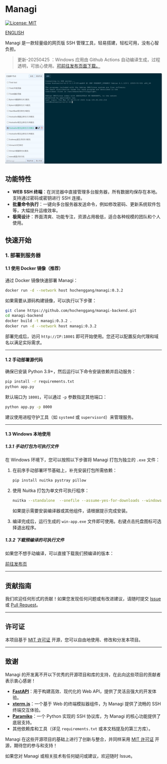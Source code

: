 # Managi 

[![License: MIT](https://img.shields.io/badge/License-MIT-blue.svg)](https://opensource.org/licenses/MIT)

[ENGLISH](./README-en.md)

Managi 是一款轻量级的网页版 SSH 管理工具，轻易搭建，轻松可用，没有心智负担。

> 更新-20250425 ：Windows 应用由 Github Actions 自动编译生成，过程透明，可放心使用。[可前往发布页面下载。](https://github.com/hochenggang/managi-backend/releases/)


![预览图](https://raw.githubusercontent.com/hochenggang/managi-backend/refs/heads/main/docs/previews/xterm.jpg)


## 功能特性

- **WEB SSH 终端**：在浏览器中直接管理多台服务器，所有数据均保存在本地。支持通过密码或密钥进行 SSH 连接。
- **批量命令执行**：一键向多台服务器发送命令，例如修改密码、更新系统软件包等，大幅提升运维效率。
- **极简设计**：界面清爽、功能专注，资源占用极低，适合各种规模的团队和个人使用。


## 快速开始

### 1. 部署到服务器

#### 1.1 使用 Docker 镜像（推荐）

通过 Docker 镜像快速部署 Managi：

```bash
docker run -d --network host hochenggang/managi:0.3.2
```

如果需要从源码构建镜像，可以执行以下步骤：

```bash
git clone https://github.com/hochenggang/managi-backend.git
cd managi-backend
docker build -t managi:0.3.2 .
docker run -d --network host managi:0.3.2
```

部署完成后，访问 `http://IP:18001` 即可开始使用。您还可以配置反向代理和域名以满足实际需求。

---

#### 1.2 手动部署源代码

确保已安装 Python 3.9+，然后运行以下命令安装依赖并启动服务：

```bash
pip install -r requirements.txt
python app.py
```

默认端口为 `18001`，可以通过 `-p` 参数指定其他端口：

```bash
python app.py -p 8000
```

建议使用进程守护工具（如 `systemd` 或 `supervisord`）来管理服务。

---

#### 1.3 Windows 本地使用

##### 1.3.1 手动打包为可执行文件

在 Windows 环境下，您可以按照以下步骤将 Managi 打包为独立的 `.exe` 文件：

1. 在前序手动部署环节基础上，补充安装打包所需依赖：
   ```bash
   pip install nuitka pystray pillow
   ```

2. 使用 Nuitka 打包为单文件可执行程序：
   ```bash
   nuitka --standalone  --onefile --assume-yes-for-downloads --windows-console-mode=disable  --windows-icon-from-ico=icon.ico --include-package=PIL --include-package=uvicorn --include-package=fastapi --include-package=pystray --include-data-file=index.html=index.html --include-data-file=icon.ico=icon.ico win-app.py
   ```

   如果提示需要安装编译器或其他组件，请根据提示完成安装。

3. 编译完成后，运行生成的 `win-app.exe` 文件即可使用。右键点击托盘图标可选择退出程序。

##### 1.3.2 下载预编译的可执行文件

如果您不想手动编译，可以直接下载我们预编译的版本：

[前往发布页](https://github.com/hochenggang/managi-backend/releases/)

---

## 贡献指南

我们欢迎任何形式的贡献！如果您发现任何问题或有改进建议，请随时提交 [Issue](https://github.com/hochenggang/managi-backend/issues) 或 [Pull Request](https://github.com/hochenggang/managi-backend/pulls)。

---

## 许可证

本项目基于 [MIT 许可证](LICENSE) 开源，您可以自由地使用、修改和分发本项目。

---

## 致谢

Managi 的开发离不开以下优秀的开源项目和库的支持，在此向这些项目的贡献者表示衷心感谢！

- **[FastAPI](https://fastapi.tiangolo.com/)**：用于构建高效、现代化的 Web API，提供了灵活且强大的开发体验。
- **[xterm.js](https://xtermjs.org/)**：一个基于 Web 的终端模拟器组件，为 Managi 提供了流畅的 SSH 终端交互体验。
- **[Paramiko](https://www.paramiko.org/)**：一个 Python 实现的 SSH 协议库，为 Managi 的核心功能提供了底层支持。
- 其他依赖库和工具（详见 `requirements.txt` 或本文档提及的第三方库）。

Managi 在这些开源项目的基础上进行了创新与整合，并同样采用 [MIT 许可证](LICENSE) 开源，期待您的参与和支持！

如果您对 Managi 或相关技术有任何疑问或建议，欢迎随时 Issue。
